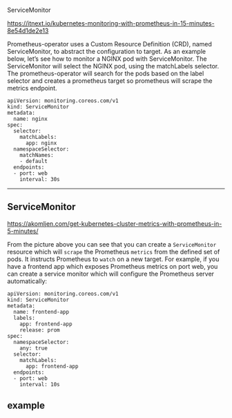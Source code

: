 

ServiceMonitor

https://itnext.io/kubernetes-monitoring-with-prometheus-in-15-minutes-8e54d1de2e13

Prometheus-operator uses a Custom Resource Definition (CRD), named ServiceMonitor, to abstract the configuration to target. As an example below, let’s see how to monitor a NGINX pod with ServiceMonitor. The ServiceMonitor will select the NGINX pod, using the matchLabels selector. The prometheus-operator will search for the pods based on the label selector and creates a prometheus target so prometheus will scrape the metrics endpoint.

```
apiVersion: monitoring.coreos.com/v1
kind: ServiceMonitor
metadata:
  name: nginx
spec:
  selector:
    matchLabels:
      app: nginx
  namespaceSelector:
    matchNames:
    - default
  endpoints:
  - port: web
    interval: 30s
```


----


## ServiceMonitor

https://akomljen.com/get-kubernetes-cluster-metrics-with-prometheus-in-5-minutes/


From the picture above you can see that you can create a `ServiceMonitor` resource which will `scrape` the Prometheus `metrics` from the defined set of pods. It instructs Prometheus to `watch` on a new target. For example, if you have a frontend app which exposes Prometheus metrics on port web, you can create a service monitor which will configure the Prometheus server automatically:

```
apiVersion: monitoring.coreos.com/v1
kind: ServiceMonitor
metadata:
  name: frontend-app
  labels:
    app: frontend-app
    release: prom
spec:
  namespaceSelector:
    any: true
  selector:
    matchLabels:
      app: frontend-app
  endpoints:
  - port: web
    interval: 10s
```  

## example